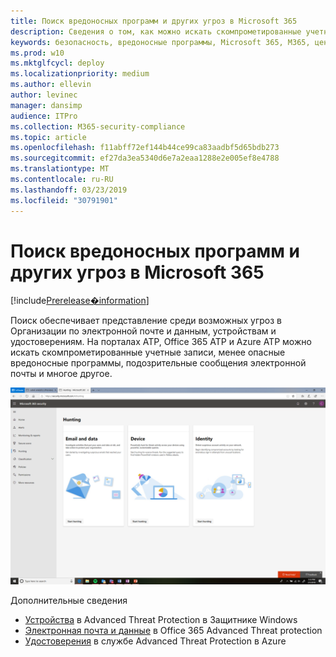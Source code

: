 ```yaml
---
title: Поиск вредоносных программ и других угроз в Microsoft 365
description: Сведения о том, как можно искать скомпрометированные учетные записи, менее опасные вредоносные программы, подозрительные сообщения электронной почты и многое другое.
keywords: безопасность, вредоносные программы, Microsoft 365, M365, центр безопасности, поиск, поиск, пакет ATP для защитника Windows, Office 365 ATP, Azure ATP
ms.prod: w10
ms.mktglfcycl: deploy
ms.localizationpriority: medium
ms.author: ellevin
author: levinec
manager: dansimp
audience: ITPro
ms.collection: M365-security-compliance
ms.topic: article
ms.openlocfilehash: f11abff72ef144b44ce99ca83aadbf5d65bdb273
ms.sourcegitcommit: ef27da3ea5340d6e7a2eaa1288e2e005ef8e4788
ms.translationtype: MT
ms.contentlocale: ru-RU
ms.lasthandoff: 03/23/2019
ms.locfileid: "30791901"
---
```

# <a name="hunt-for-malware-and-other-threats-in-microsoft-365"></a>Поиск вредоносных программ и других угроз в Microsoft 365

[!include[Prerelease�information](prerelease.md)]

Поиск обеспечивает представление среди возможных угроз в Организации по электронной почте и данным, устройствам и удостоверениям. На порталах ATP, Office 365 ATP и Azure ATP можно искать скомпрометированные учетные записи, менее опасные вредоносные программы, подозрительные сообщения электронной почты и многое другое.

![Страница "Поиск"](./media/security-docs/hunt.png)

Дополнительные сведения

* [Устройства](https://docs.microsoft.com/en-us/windows/security/threat-protection/windows-defender-atp/advanced-hunting-windows-defender-advanced-threat-protection) в Advanced Threat Protection в Защитнике Windows
* [Электронная почта и данные](https://docs.microsoft.com/en-us/office365/securitycompliance/office-365-atp) в Office 365 Advanced Threat protection
* [Удостоверения](https://docs.microsoft.com/en-us/azure-advanced-threat-protection/investigate-a-user) в службе Advanced Threat Protection в Azure